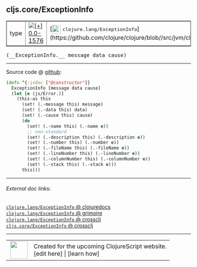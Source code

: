 ## cljs.core/ExceptionInfo



 <table border="1">
<tr>
<td>type</td>
<td><a href="https://github.com/cljsinfo/cljs-api-docs/tree/0.0-1576"><img valign="middle" alt="[+] 0.0-1576" title="Added in 0.0-1576" src="https://img.shields.io/badge/+-0.0--1576-lightgrey.svg"></a> </td>
<td>
[<img height="24px" valign="middle" src="http://i.imgur.com/1GjPKvB.png"> <samp>clojure.lang/ExceptionInfo</samp>](https://github.com/clojure/clojure/blob//src/jvm/clojure/lang/ExceptionInfo.java)
</td>
</tr>
</table>


 <samp>
(__ExceptionInfo.__ message data cause)<br>
</samp>

---







Source code @ [github](https://github.com/clojure/clojurescript/blob/r3255/src/main/cljs/cljs/core.cljs#L9539-L9555):

```clj
(defn ^{:jsdoc ["@constructor"]}
  ExceptionInfo [message data cause]
  (let [e (js/Error.)]
    (this-as this
      (set! (.-message this) message)
      (set! (.-data this) data)
      (set! (.-cause this) cause)
      (do
        (set! (.-name this) (.-name e))
        ;; non-standard
        (set! (.-description this) (.-description e))
        (set! (.-number this) (.-number e))
        (set! (.-fileName this) (.-fileName e))
        (set! (.-lineNumber this) (.-lineNumber e))
        (set! (.-columnNumber this) (.-columnNumber e))
        (set! (.-stack this) (.-stack e)))
      this)))
```

<!--
Repo - tag - source tree - lines:

 <pre>
clojurescript @ r3255
└── src
    └── main
        └── cljs
            └── cljs
                └── <ins>[core.cljs:9539-9555](https://github.com/clojure/clojurescript/blob/r3255/src/main/cljs/cljs/core.cljs#L9539-L9555)</ins>
</pre>

-->

---



###### External doc links:

[`clojure.lang/ExceptionInfo` @ clojuredocs](http://clojuredocs.org/clojure.lang/ExceptionInfo)<br>
[`clojure.lang/ExceptionInfo` @ grimoire](http://conj.io/store/v1/org.clojure/clojure/1.7.0-beta3/clj/clojure.lang/ExceptionInfo/)<br>
[`clojure.lang/ExceptionInfo` @ crossclj](http://crossclj.info/fun/clojure.lang/ExceptionInfo.html)<br>
[`cljs.core/ExceptionInfo` @ crossclj](http://crossclj.info/fun/cljs.core.cljs/ExceptionInfo.html)<br>

---

 <table>
<tr><td>
<img valign="middle" align="right" width="48px" src="http://i.imgur.com/Hi20huC.png">
</td><td>
Created for the upcoming ClojureScript website.<br>
[edit here] | [learn how]
</td></tr></table>

[edit here]:https://github.com/cljsinfo/cljs-api-docs/blob/master/cljsdoc/cljs.core_ExceptionInfo.cljsdoc
[learn how]:https://github.com/cljsinfo/cljs-api-docs/wiki/cljsdoc-files

<!--

This information was too distracting to show to readers, but I'll leave it
commented here since it is helpful to:

- pretty-print the data used to generate this document
- and show how to retrieve that data



The API data for this symbol:

```clj
{:ns "cljs.core",
 :name "ExceptionInfo",
 :signature ["[message data cause]"],
 :history [["+" "0.0-1576"]],
 :type "type",
 :full-name-encode "cljs.core_ExceptionInfo",
 :source {:code "(defn ^{:jsdoc [\"@constructor\"]}\n  ExceptionInfo [message data cause]\n  (let [e (js/Error.)]\n    (this-as this\n      (set! (.-message this) message)\n      (set! (.-data this) data)\n      (set! (.-cause this) cause)\n      (do\n        (set! (.-name this) (.-name e))\n        ;; non-standard\n        (set! (.-description this) (.-description e))\n        (set! (.-number this) (.-number e))\n        (set! (.-fileName this) (.-fileName e))\n        (set! (.-lineNumber this) (.-lineNumber e))\n        (set! (.-columnNumber this) (.-columnNumber e))\n        (set! (.-stack this) (.-stack e)))\n      this)))",
          :title "Source code",
          :repo "clojurescript",
          :tag "r3255",
          :filename "src/main/cljs/cljs/core.cljs",
          :lines [9539 9555]},
 :full-name "cljs.core/ExceptionInfo",
 :clj-symbol "clojure.lang/ExceptionInfo"}

```

Retrieve the API data for this symbol:

```clj
;; from Clojure REPL
(require '[clojure.edn :as edn])
(-> (slurp "https://raw.githubusercontent.com/cljsinfo/cljs-api-docs/catalog/cljs-api.edn")
    (edn/read-string)
    (get-in [:symbols "cljs.core/ExceptionInfo"]))
```

-->
